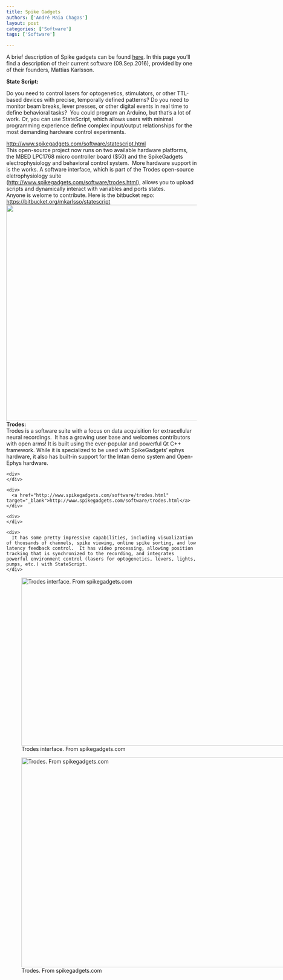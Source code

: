 ```yaml
---
title: Spike Gadgets
authors: ['André Maia Chagas']
layout: post
categories: ['Software']
tags: ['Software']

---
```

A brief description of Spike gadgets can be found [here](http://openeuroscience.com/2016/09/10/companies-selling-open-source-hardwaresoftware/). In this page you&#8217;ll find a description of their current software (09.Sep.2016), provided by one of their founders, Mattias Karlsson.

**State Script:**

Do you need to control lasers for optogenetics, stimulators, or other TTL-based devices with precise, temporally defined patterns? Do you need to monitor beam breaks, lever presses, or other digital events in real time to define behavioral tasks?  You could program an Arduino, but that’s a lot of work. Or, you can use StateScript, which allows users with minimal programming experience define complex input/output relationships for the most demanding hardware control experiments.

<div>
  <div>
  </div>

  <div>
    <a href="http://www.spikegadgets.com/software/statescript.html" target="_blank">http://www.spikegadgets.com/software/statescript.html</a>
  </div>

  <div>
  </div>

  <div>
    This open-source project now runs on two available hardware platforms, the MBED LPC1768 micro controller board ($50) and the SpikeGadgets electrophysiology and behavioral control system.  More hardware support in is the works. A software interface, which is part of the Trodes open-source eletrophysiology suite (<a href="http://www.spikegadgets.com/software/trodes.html" target="_blank">http://www.spikegadgets.com/software/trodes.html</a>), allows you to upload scripts and dynamically interact with variables and ports states.
  </div>

  <div>
  </div>

  <div>
    Anyone is welome to contribute. Here is the bitbucket repo:
  </div>

  <div>
    <a href="https://bitbucket.org/mkarlsso/statescript" target="_blank">https://bitbucket.org/mkarlsso/statescript</a>
  </div>

  <div>
    <img class="alignnone size-medium" src="https://i2.wp.com/www.spikegadgets.com/images/statescript_screenshot_2.png?resize=800%2C571" alt="" width="800" height="571" data-recalc-dims="1" />
  </div>
</div>

<div>
</div>

<div>
  <strong>Trodes:</strong>
</div>

<div>
</div>

<div>
  <div>
    <div>
      Trodes is a software suite with a focus on data acquisition for extracellular neural recordings.  It has a growing user base and welcomes contributors with open arms! It is built using the ever-popular and powerful Qt C++ framework. While it is specialized to be used with SpikeGadgets’ ephys hardware, it also has built-in support for the Intan demo system and Open-Ephys hardware.
    </div>

    <div>
    </div>

    <div>
      <a href="http://www.spikegadgets.com/software/trodes.html" target="_blank">http://www.spikegadgets.com/software/trodes.html</a>
    </div>

    <div>
    </div>

    <div>
      It has some pretty impressive capabilities, including visualization of thousands of channels, spike viewing, online spike sorting, and low latency feedback control.  It has video processing, allowing position tracking that is synchronized to the recording, and integrates powerful environment control (lasers for optogenetics, levers, lights, pumps, etc.) with StateScript.
    </div>
  </div>

  <div>
    <figure style="width: 1406px" class="wp-caption alignnone"><img class="size-medium" src="https://i1.wp.com/www.spikegadgets.com/images/trodesscreenshot.png?resize=800%2C444" alt="Trodes interface. From spikegadgets.com" width="800" height="444" data-recalc-dims="1" /><figcaption class="wp-caption-text">Trodes interface. From spikegadgets.com</figcaption></figure> <figure style="width: 1902px" class="wp-caption alignnone"><img class="size-medium" src="https://i1.wp.com/www.spikegadgets.com/images/trodes_screenshot_cameramod.png?resize=800%2C554" alt="Trodes. From spikegadgets.com" width="800" height="554" data-recalc-dims="1" /><figcaption class="wp-caption-text">Trodes. From spikegadgets.com</figcaption></figure>
  </div>
</div>
